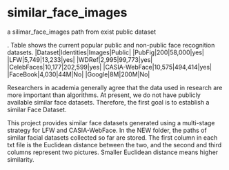 # similar_face_images
a silimar_face_images path from exist public dataset

. Table shows the current popular public and non-public face recognition datasets.
|Dataset|Identities|Images|Public|
|PubFig|200|58,000|yes|
|LFW|5,749|13,233|yes|
|WDRef|2,995|99,773|yes|
|CelebFaces|10,177|202,599|yes|
|CASIA-WebFace|10,575|494,414|yes|
|FaceBook|4,030|44M|No|
|Google|8M|200M|No|

Researchers in academia generally agree that the data used in research are more important than algorithms. 
At present, we do not have publicly available similar face datasets. 
Therefore, the first goal is to establish a similar Face Dataset.

This project provides similar face datasets generated using a multi-stage strategy for LFW and CASIA-WebFace.
In the NEW folder, the paths of similar facial datasets collected so far are stored. 
The first column in each txt file is the Euclidean distance between the two, and the second and third columns represent two pictures. 
Smaller Euclidean distance means higher similarity.
